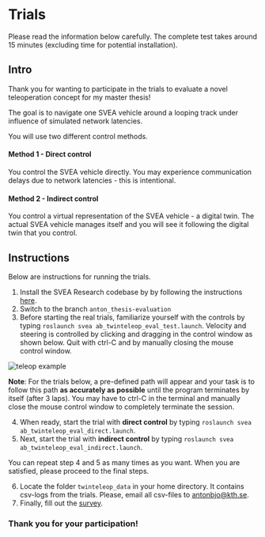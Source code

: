 # Trials

Please read the information below carefully. The complete test takes around 15 minutes (excluding time for potential installation).

## Intro
Thank you for wanting to participate in the trials to evaluate a novel teleoperation concept for my master thesis!

The goal is to navigate one SVEA vehicle around a looping track under influence of simulated network latencies.

You will use two different control methods.

#### Method 1 - Direct control
You control the SVEA vehicle directly. You may experience communication delays due to network latencies - this is intentional.

#### Method 2 - Indirect control
You control a virtual representation of the SVEA vehicle - a digital twin. The actual SVEA vehicle manages itself and you will see it following the digital twin that you control.

## Instructions

Below are instructions for running the trials.

1. Install the SVEA Research codebase by by following the instructions [here](https://github.com/KTH-SML/svea_research/blob/master/README.md).
2. Switch to the branch `anton_thesis-evaluation`
3. Before starting the real trials, familiarize yourself with the controls by typing ```roslaunch svea ab_twinteleop_eval_test.launch```. Velocity and steering is controlled by clicking and dragging in the control window as shown below. Quit with ctrl-C and by manually closing the mouse control window. 

![teleop example](path_plan_sim.gif)

**Note**: For the trials below, a pre-defined path will appear and your task is to follow this path **as accurately as possible** until the program terminates by itself (after 3 laps). You may have to ctrl-C in the terminal and manually close the mouse control window to completely terminate the session. 

4. When ready, start the trial with **direct control** by typing ```roslaunch svea ab_twinteleop_eval_direct.launch```.
5. Next, start the trial with **indirect control** by typing ```roslaunch svea ab_twinteleop_eval_indirect.launch```.

You can repeat step 4 and 5 as many times as you want. When you are satisfied, please proceed to the final steps.

6. Locate the folder `twinteleop_data` in your home directory. It contains csv-logs from the trials. Please, email all csv-files to antonbjo@kth.se.
7. Finally, fill out the [survey](https://docs.google.com/forms/d/e/1FAIpQLSdQsmWEMSOpHen1Ca3LQoowDBwdYNFt-Find7_V-alkHvGmSg/viewform?usp=sf_link).

### Thank you for your participation!
